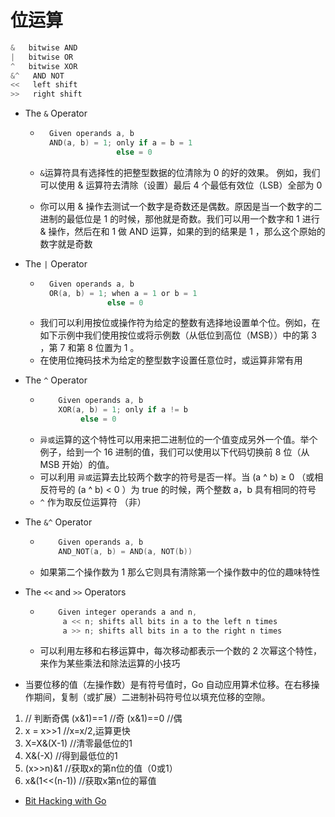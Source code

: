 # 位运算

```go
&   bitwise AND
|   bitwise OR
^   bitwise XOR
&^   AND NOT
<<   left shift
>>   right shift
```

- The `&` Operator
  - ```go
      Given operands a, b
      AND(a, b) = 1; only if a = b = 1
                     else = 0
      ```

  - `&`运算符具有选择性的把整型数据的位清除为 0 的好的效果。 例如，我们可以使用 & 运算符去清除（设置）最后 4 个最低有效位（LSB）全部为 0 

  - 你可以用 & 操作去测试一个数字是奇数还是偶数。原因是当一个数字的二进制的最低位是 1 的时候，那他就是奇数。我们可以用一个数字和 1 进行 & 操作，然后在和 1 做 AND 运算，如果的到的结果是 1 ，那么这个原始的数字就是奇数

- The `|` Operator
  - ```go
      Given operands a, b
      OR(a, b) = 1; when a = 1 or b = 1
                   else = 0
     ```
  - 我们可以利用按位或操作符为给定的整数有选择地设置单个位。例如，在如下示例中我们使用按位或将示例数（从低位到高位（MSB））中的第 3 ，第 7 和第 8 位置为 1 。
  - 在使用位掩码技术为给定的整型数字设置任意位时，或运算非常有用


- The `^` Operator
  - ```go
        Given operands a, b
        XOR(a, b) = 1; only if a != b
             else = 0
    ```
  - `异或`运算的这个特性可以用来把二进制位的一个值变成另外一个值。举个例子，给到一个 16 进制的值，我们可以使用以下代码切换前 8 位（从 MSB 开始）的值。
  - 可以利用 `异或`运算去比较两个数字的符号是否一样。当 (a ^ b) ≥ 0 （或相反符号的 (a ^ b) < 0 ）为 true 的时候，两个整数 a，b 具有相同的符号
  - `^` 作为取反位运算符 （非）

- The `&^` Operator
  - ```go
        Given operands a, b
        AND_NOT(a, b) = AND(a, NOT(b))
    ```
  - 如果第二个操作数为 1 那么它则具有清除第一个操作数中的位的趣味特性

- The `<<` and `>>` Operators
  - ```go
        Given integer operands a and n,
         a << n; shifts all bits in a to the left n times
         a >> n; shifts all bits in a to the right n times
    ```
  - 可以利用左移和右移运算中，每次移动都表示一个数的 2 次幂这个特性，来作为某些乘法和除法运算的小技巧

- 当要位移的值（左操作数）是有符号值时，Go 自动应用算术位移。在右移操作期间，复制（或扩展）二进制补码符号位以填充位移的空隙。

1. // 判断奇偶
  (x&1)==1 //奇
  (x&1)==0 //偶
2. x = x>>1 //x=x/2,运算更快
3. X=X&(X-1) //清零最低位的1
4. X&(-X) //得到最低位的1
5. (x>>n)&1 //获取x的第n位的值（0或1） 
6. x&(1<<(n-1)) //获取x第n位的幂值

- [Bit Hacking with Go](https://dev.to/vladimirvivien/bit-hacking-with-go)